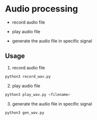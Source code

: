 # Audio processing

- record audio file

- play audio file

- generate the audio file in specific signal

## Usage

1. record audio file

```bash
python3 record_wav.py
```

2. play audio file

```bash
python3 play_wav.py <filename>
```
3. generate the audio file in specific signal

```bash
python3 gen_wav.py
```

